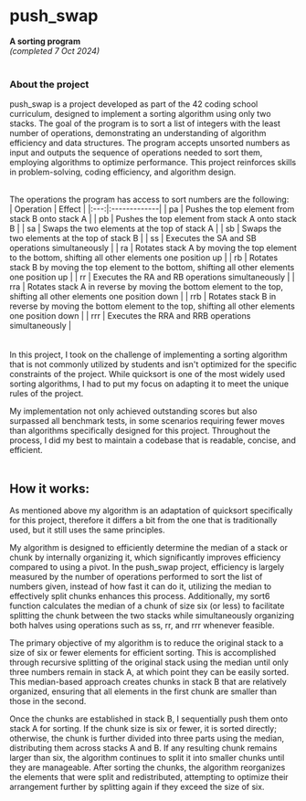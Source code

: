 # **push_swap**
**A sorting program**<br/> 
*(completed 7 Oct 2024)*<br/> <br/> 

### About the project
push_swap is a project developed as part of the 42 coding school curriculum, designed to implement a sorting algorithm using only two stacks. The goal of the program is to sort a list of integers with the least number of operations, demonstrating an understanding of algorithm efficiency and data structures. The program accepts unsorted numbers as input and outputs the sequence of operations needed to sort them, employing algorithms to optimize performance. This project reinforces skills in problem-solving, coding efficiency, and algorithm design.<br/> <br/> 

The operations the program has access to sort numbers are the following:
<br />
| Operation | Effect |
|:---:|:-------------|
| pa | Pushes the top element from stack B onto stack A |
| pb | Pushes the top element from stack A onto stack B |
| sa | Swaps the two elements at the top of stack A |
| sb | Swaps the two elements at the top of stack B |
| ss | Executes the SA and SB operations simultaneously |
| ra | Rotates stack A by moving the top element to the bottom, shifting all other elements one position up |
| rb | Rotates stack B by moving the top element to the bottom, shifting all other elements one position up |
| rr | Executes the RA and RB operations simultaneously |
| rra | Rotates stack A in reverse by moving the bottom element to the top, shifting all other elements one position down |
| rrb | Rotates stack B in reverse by moving the bottom element to the top, shifting all other elements one position down |
| rrr | Executes the RRA and RRB operations simultaneously | <br />
<br />
<br />
In this project, I took on the challenge of implementing a sorting algorithm that is not commonly utilized by students and isn't optimized for the specific constraints of the project. While quicksort is one of the most widely used sorting algorithms, I had to put my focus on adapting it to meet the unique rules of the project.

My implementation not only achieved outstanding scores but also surpassed all benchmark tests, in some scenarios requiring fewer moves than algorithms specifically designed for this project. Throughout the process, I did my best to maintain a codebase that is readable, concise, and efficient.<br/> <br/> 



## How it works:

As mentioned above my algorithm is an adaptation of quicksort specifically for this project, therefore it differs a bit from the one that is traditionally used, but it still uses the same principles.

My algorithm is designed to efficiently determine the median of a stack or chunk by internally organizing it, which significantly improves efficiency compared to using a pivot. In the push_swap project, efficiency is largely measured by the number of operations performed to sort the list of numbers given, instead of how fast it can do it, utilizing the median to effectively split chunks enhances this process. Additionally, my sort6 function calculates the median of a chunk of size six (or less) to facilitate splitting the chunk between the two stacks while simultaneously organizing both halves using operations such as ss, rr, and rrr whenever feasible.

The primary objective of my algorithm is to reduce the original stack to a size of six or fewer elements for efficient sorting. This is accomplished through recursive splitting of the original stack using the median until only three numbers remain in stack A, at which point they can be easily sorted. This median-based approach creates chunks in stack B that are relatively organized, ensuring that all elements in the first chunk are smaller than those in the second.

Once the chunks are established in stack B, I sequentially push them onto stack A for sorting. If the chunk size is six or fewer, it is sorted directly; otherwise, the chunk is further divided into three parts using the median, distributing them across stacks A and B. If any resulting chunk remains larger than six, the algorithm continues to split it into smaller chunks until they are manageable. After sorting the chunks, the algorithm reorganizes the elements that were split and redistributed, attempting to optimize their arrangement further by splitting again if they exceed the size of six.
